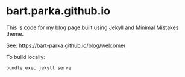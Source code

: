 # bart.parka.github.io
This is code for my blog page built using Jekyll and Minimal Mistakes theme.

See: https://bart-parka.github.io/blog/welcome/

To build locally:

```
bundle exec jekyll serve 
```
